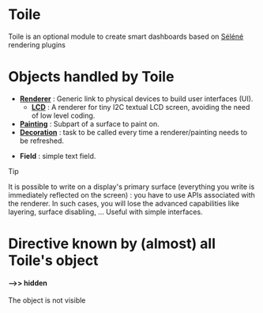 Toile
=====

Toile is an optional module to create smart dashboards based on [Séléné](https://github.com/destroyedlolo/Selene) rendering plugins

# Objects handled by Toile

- **[Renderer](Renderer.md)** : Generic link to physical devices to build user interfaces (UI).
  - **[LCD](LCD.md)** : A renderer for tiny I2C textual LCD screen, avoiding the need of low level coding.
- **[Painting](Painting.md)** : Subpart of a surface to paint on.
- **[Decoration](Decoration.md)** : task to be called every time a renderer/painting needs to be refreshed.
<!--
- **Series** : list of paintings to be displayed.
-->
- **Field** : simple text field.

> [!TIP]
> It is possible to write on a display's primary surface (everything you write is immediately reflected on the screen) : you have to use APIs associated with the renderer.
>  In such cases, you will lose the advanced capabilities like layering, surface disabling, ... Useful with simple interfaces.

# Directive known by (almost) all Toile's object

#### -->> hidden

The object is not visible
